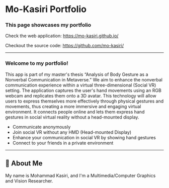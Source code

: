 <h1>Mo-Kasiri Portfolio</h1> 

### This page showcases my portfolio

Check the web application: https://mo-kasiri.github.io/

Checkout the source code: https://github.com/mo-kasiri/

---
### Welcome to my portfolio!
<p>This app is part of my master's thesis “Analysis of Body Gesture as a Nonverbal Communication in Metaverse.”
We aim to enhance the nonverbal communication experience within a virtual three-dimensional (Social VR) setting.
The application captures the user's hand movements using an RGB webcam and replicates them onto a 3D avatar. This technology will allow users to express
themselves more effectively through physical gestures and movements, thus creating a more immersive and engaging virtual
environment. It connects people online and lets them express hand gestures in social virtual reality without a head-mounted display.</p>

* Communicate anonymously
* Join social VR without any HMD (Head-mounted Display)
* Enhance your communication in social VR by showing hand gestures
* Connect to your friends in a private environment

---
## 🚀 About Me
My name is Mohammad Kasiri, and I'm a Multimedia/Computer Graphics and Vision Researcher.


